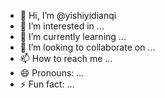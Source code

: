 - 👋 Hi, I’m @yishiyidianqi
- 👀 I’m interested in ...
- 🌱 I’m currently learning ...
- 💞️ I’m looking to collaborate on ...
- 📫 How to reach me ...
- 😄 Pronouns: ...
- ⚡ Fun fact: ...

<!---
yishiyidianqi/yishiyidianqi is a ✨ special ✨ repository because its `README.md` (this file) appears on your GitHub profile.
You can click the Preview link to take a look at your changes.
--->
